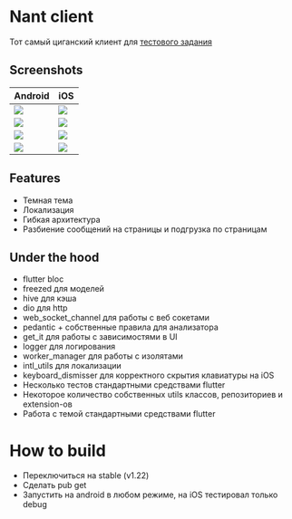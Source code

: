# Nant client

Тот самый циганский клиент для [тестового задания](https://github.com/tada-team/nane)

## Screenshots

| Android | iOS |
|---------|-------|
|![](https://github.com/Maksimka101/nant_chat/tree/master/assets/screenshots/android/chats.png)    | ![](https://github.com/Maksimka101/nant_chat/tree/master/assets/screenshots/ios/chats.png) |
|![](https://github.com/Maksimka101/nant_chat/tree/master/assets/screenshots/android/chat.png)    | ![](https://github.com/Maksimka101/nant_chat/tree/master/assets/screenshots/ios/chat.png) |
|![](https://github.com/Maksimka101/nant_chat/tree/master/assets/screenshots/android/new_chat.png)    | ![](https://github.com/Maksimka101/nant_chat/tree/master/assets/screenshots/ios/new_chat.png) |
|![](https://github.com/Maksimka101/nant_chat/tree/master/assets/screenshots/android/profile.png)    | ![](https://github.com/Maksimka101/nant_chat/tree/master/assets/screenshots/ios/profile.png) |

## Features

- Темная тема
- Локализация
- Гибкая архитектура
- Разбиение сообщений на страницы и подгрузка по страницам

## Under the hood

- flutter bloc
- freezed для моделей
- hive для кэша
- dio для http
- web_socket_channel для работы с веб сокетами
- pedantic + собственные правила для анализатора
- get_it для работы с зависимостями в UI
- logger для логирования
- worker_manager для работы с изолятами
- intl_utils для локализации
- keyboard_dismisser для корректного скрытия клавиатуры на iOS
- Несколько тестов стандартными средствами flutter
- Некоторое количество собственных utils классов, репозиториев и extension-ов
- Работа с темой стандартными средствами flutter

# How to build

- Переключиться на stable (v1.22)
- Сделать pub get
- Запустить на android в любом режиме, на iOS тестировал только debug
